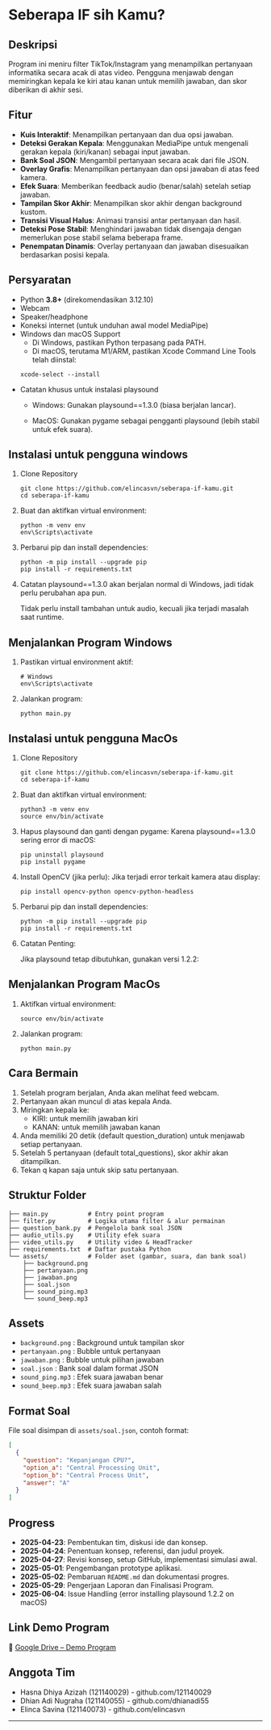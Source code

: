 # Seberapa IF sih Kamu?

## Deskripsi
Program ini meniru filter TikTok/Instagram yang menampilkan pertanyaan informatika secara acak di atas video. Pengguna menjawab dengan memiringkan kepala ke kiri atau kanan untuk memilih jawaban, dan skor diberikan di akhir sesi.

## Fitur
- **Kuis Interaktif**: Menampilkan pertanyaan dan dua opsi jawaban.
- **Deteksi Gerakan Kepala**: Menggunakan MediaPipe untuk mengenali gerakan kepala (kiri/kanan) sebagai input jawaban.
- **Bank Soal JSON**: Mengambil pertanyaan secara acak dari file JSON.
- **Overlay Grafis**: Menampilkan pertanyaan dan opsi jawaban di atas feed kamera.
- **Efek Suara**: Memberikan feedback audio (benar/salah) setelah setiap jawaban.
- **Tampilan Skor Akhir**: Menampilkan skor akhir dengan background kustom.
- **Transisi Visual Halus**: Animasi transisi antar pertanyaan dan hasil.
- **Deteksi Pose Stabil**: Menghindari jawaban tidak disengaja dengan memerlukan pose stabil selama beberapa frame.
- **Penempatan Dinamis**: Overlay pertanyaan dan jawaban disesuaikan berdasarkan posisi kepala.

## Persyaratan
- Python **3.8+** (direkomendasikan 3.12.10)
- Webcam
- Speaker/headphone
- Koneksi internet (untuk unduhan awal model MediaPipe)
- Windows dan macOS Support
   - Di Windows, pastikan Python terpasang pada PATH.
   - Di macOS, terutama M1/ARM, pastikan Xcode Command Line Tools telah diinstal:
   ```
   xcode-select --install
   ```
- Catatan khusus untuk instalasi playsound
   - Windows: Gunakan playsound==1.3.0 (biasa berjalan lancar).

   - MacOS: Gunakan pygame sebagai pengganti playsound (lebih stabil untuk efek suara).

## Instalasi untuk pengguna windows

1. Clone Repository
   ```
   git clone https://github.com/elincasvn/seberapa-if-kamu.git
   cd seberapa-if-kamu
   ```
   
3. Buat dan aktifkan virtual environment:
   ```
   python -m venv env
   env\Scripts\activate
   ```
4. Perbarui pip dan install dependencies:
   ```
   python -m pip install --upgrade pip
   pip install -r requirements.txt
   ```
5. Catatan 
   playsound==1.3.0 akan berjalan normal di Windows, jadi tidak perlu perubahan apa pun.

   Tidak perlu install tambahan untuk audio, kecuali jika terjadi masalah saat runtime.

## Menjalankan Program Windows
1. Pastikan virtual environment aktif:
   ```
   # Windows
   env\Scripts\activate
   ```
   
2. Jalankan program:
   ```
   python main.py
   ```
## Instalasi untuk pengguna MacOs

1. Clone Repository
   ```
   git clone https://github.com/elincasvn/seberapa-if-kamu.git
   cd seberapa-if-kamu
   ```

2. Buat dan aktifkan virtual environment:
   ```
   python3 -m venv env
   source env/bin/activate
   ```

3. Hapus playsound dan ganti dengan pygame:
   Karena playsound==1.3.0 sering error di macOS:
   ```
   pip uninstall playsound
   pip install pygame
   ```

4. Install OpenCV (jika perlu):
   Jika terjadi error terkait kamera atau display:
   ```
   pip install opencv-python opencv-python-headless
   ```

5. Perbarui pip dan install dependencies:
   ```
   python -m pip install --upgrade pip
   pip install -r requirements.txt
   ```

6. Catatan Penting:

   Jika playsound tetap dibutuhkan, gunakan versi 1.2.2:
   

## Menjalankan Program MacOs

1. Aktifkan virtual environment:
   ```
   source env/bin/activate
   ```

2. Jalankan program:
   ```
   python main.py
   ```

## Cara Bermain
1. Setelah program berjalan, Anda akan melihat feed webcam.
2. Pertanyaan akan muncul di atas kepala Anda.
3. Miringkan kepala ke:
   - KIRI: untuk memilih jawaban kiri
   - KANAN: untuk memilih jawaban kanan
4. Anda memiliki 20 detik (default question_duration) untuk menjawab setiap pertanyaan.
5. Setelah 5 pertanyaan (default total_questions), skor akhir akan ditampilkan.
6. Tekan q kapan saja untuk skip satu pertanyaan.

## Struktur Folder
```
├── main.py           # Entry point program
├── filter.py         # Logika utama filter & alur permainan
├── question_bank.py  # Pengelola bank soal JSON
├── audio_utils.py    # Utility efek suara
├── video_utils.py    # Utility video & HeadTracker
├── requirements.txt  # Daftar pustaka Python
└── assets/           # Folder aset (gambar, suara, dan bank soal)
    ├── background.png
    ├── pertanyaan.png
    ├── jawaban.png
    ├── soal.json
    ├── sound_ping.mp3
    └── sound_beep.mp3
```

## Assets
- `background.png` : Background untuk tampilan skor
- `pertanyaan.png` : Bubble untuk pertanyaan
- `jawaban.png` : Bubble untuk pilihan jawaban
- `soal.json` : Bank soal dalam format JSON
- `sound_ping.mp3` : Efek suara jawaban benar
- `sound_beep.mp3` : Efek suara jawaban salah

## Format Soal

File soal disimpan di `assets/soal.json`, contoh format:

```json
[
  {
    "question": "Kepanjangan CPU?",
    "option_a": "Central Processing Unit",
    "option_b": "Central Process Unit",
    "answer": "A"
  }
]
```

## Progress

* **2025-04-23**: Pembentukan tim, diskusi ide dan konsep.
* **2025-04-24**: Penentuan konsep, referensi, dan judul proyek.
* **2025-04-27**: Revisi konsep, setup GitHub, implementasi simulasi awal.
* **2025-05-01**: Pengembangan prototype aplikasi.
* **2025-05-02**: Pembaruan `README.md` dan dokumentasi progres.
* **2025-05-29**: Pengerjaan Laporan dan Finalisasi Program.
* **2025-06-04**: Issue Handling (error installing playsound 1.2.2 on macOS)

## Link Demo Program
📁 [Google Drive – Demo Program](https://drive.google.com/drive/folders/1SqHaEJ1cybg_ll-DF9oI0a13RtRJ4o8p?usp=sharing)

## Anggota Tim
* Hasna Dhiya Azizah (121140029) - github.com/121140029
* Dhian Adi Nugraha (121140055) - github.com/dhianadi55
* Elinca Savina (121140073) - github.com/elincasvn
---

